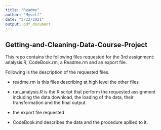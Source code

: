 ```yaml
---
title: "Readme"
author: "Myself"
date: "3/22/2021"
output: pdf_document
---
```




## Getting-and-Cleaning-Data-Course-Project


This repo contains the following files requested for the 3rd assignment: analysis.R, CodeBook.rm, a Readme.rm and an export file. 

Following is the description of the requested files.

- readme.rm is this files describing at high level the other files

- run_analysis.R is the R script that perform the requested assignment including the data download, the loading of the data, their transformation and the final output.

- the export file requested

- CodeBook.md describes the data and the procedure apllied to it.


